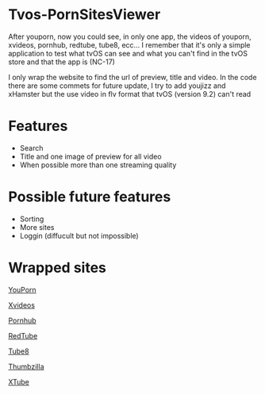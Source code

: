 # Tvos-PornSitesViewer
After youporn, now you could see, in only one app, the videos of youporn, xvideos, pornhub, redtube, tube8, ecc... I remember that it's only a simple application to test what tvOS can see and what you can't find in the tvOS store and that the app is (NC-17)


I only wrap the website to find the url of preview, title and video.
In the code there are some commets for future update, I try to add youjizz and xHamster but the use video in flv format that tvOS (version 9.2) can't read

# Features

* Search
* Title and one image of preview for all video
* When possible more than one streaming quality

# Possible future features

* Sorting
* More sites
* Loggin (diffucult but not impossible)

# Wrapped sites

[YouPorn](http://www.youporn.com "YouPorn")

[Xvideos](http://www.xvideos.com "Xvideos")

[Pornhub](http://www.pornhub.com "Pornhub")

[RedTube](http://www.redtube.com "RedTube")

[Tube8](http://www.tube8.com "Tube8")

[Thumbzilla](http://www.thumbzilla.com "Thumbzilla")

[XTube](http://www.xtube.com "XTube")
